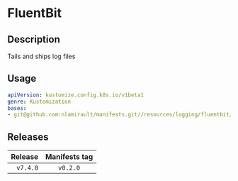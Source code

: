 # FluentBit

## Description

Tails and ships log files

## Usage

```yaml
apiVersion: kustomize.config.k8s.io/v1beta1
genre: Kustomization
bases:
- git@github.com:nlamirault/manifests.git//resources/logging/fluentbit/base?ref=vx.y.z
```

## Releases

| Release            | Manifests tag         |
| ------------------:|:---------------------:|
| `v7.4.0`           | `v0.2.0`              |


